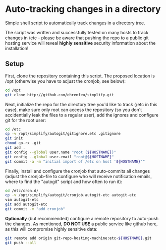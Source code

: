 Auto-tracking changes in a directory
=============================

Simple shell script to automatically track changes in a directory tree.

The script was written and successfully tested on many hosts to track changes
in /etc - please be aware that pushing the repo to a public git hosting service
will reveal **highly sensitive** security information about the installation!

Setup
-----

First, clone the repository containing this script. The proposed location is
/opt (otherwise you have to adjust the cronjob, see below):
```bash
cd /opt
git clone http://github.com/ehrenfeu/simplify.git
```

Next, initialize the repo for the directory tree you'd like to track (/etc in
this case), make sure only root can access the repository (so you don't
accidentially leak the files to a regular user), add the ignores and configure
git for the root user:
```bash
cd /etc
cp -v /opt/simplify/autogit/gitignore.etc .gitignore
git init
chmod go-rx .git
git add .
git config --global user.name "root (${HOSTNAME})" 
git config --global user.email "root@${HOSTNAME}" 
git commit -a -m "initial import of /etc on host '${HOSTNAME}'" 
```

Finally, install and configure the cronjob that auto-commits all changes
(adjust the cronjob-file to configure who will receive notification emails,
where to find the "autogit" script and how often to run it):
```bash
cd /etc/cron.d/
cp -v /opt/simplify/autogit/cronjob.autogit-etc autogit-etc
vim autogit-etc
git add autogit-etc
git commit -m "add cronjob" 
```

**Optionally** (but recommended) configure a remote repository to auto-push the
changes. As mentioned, **DO NOT USE** a public service like github here, as
this will compromise highly sensitive data:
```bash
git remote add origin git-repo-hosting-machine:etc-${HOSTNAME}.git
git push --all
```

